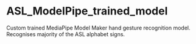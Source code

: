 # ASL_ModelPipe_trained_model
Custom trained MediaPipe Model Maker hand gesture recognition model. Recognises majority of the ASL alphabet signs.
